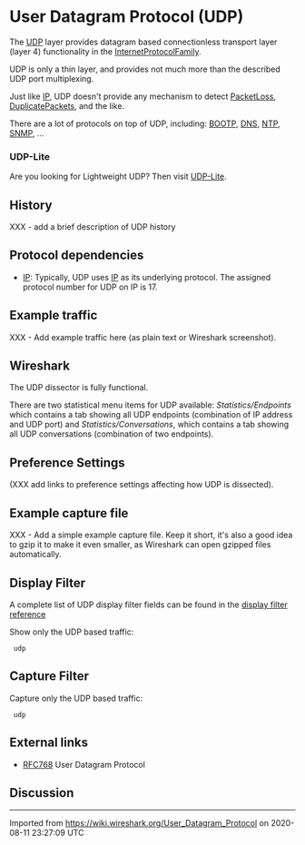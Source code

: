 # User Datagram Protocol (UDP)

The [UDP](/UDP) layer provides datagram based connectionless transport layer (layer 4) functionality in the [InternetProtocolFamily](/InternetProtocolFamily).

UDP is only a thin layer, and provides not much more than the described UDP port multiplexing.

Just like [IP](/IP), UDP doesn't provide any mechanism to detect [PacketLoss](/PacketLoss), [DuplicatePackets](/DuplicatePackets), and the like.

There are a lot of protocols on top of UDP, including: [BOOTP](/BOOTP), [DNS](/DNS), [NTP](/NTP), [SNMP](/SNMP), ...

### UDP-Lite

Are you looking for Lightweight UDP? Then visit [UDP-Lite](/UDP-Lite).

## History

XXX - add a brief description of UDP history

## Protocol dependencies

  - [IP](/IP): Typically, UDP uses [IP](/IP) as its underlying protocol. The assigned protocol number for UDP on IP is 17.

## Example traffic

XXX - Add example traffic here (as plain text or Wireshark screenshot).

## Wireshark

The UDP dissector is fully functional.

There are two statistical menu items for UDP available: *Statistics/Endpoints* which contains a tab showing all UDP endpoints (combination of IP address and UDP port) and *Statistics/Conversations*, which contains a tab showing all UDP conversations (combination of two endpoints).

## Preference Settings

(XXX add links to preference settings affecting how UDP is dissected).

## Example capture file

XXX - Add a simple example capture file. Keep it short, it's also a good idea to gzip it to make it even smaller, as Wireshark can open gzipped files automatically.

## Display Filter

A complete list of UDP display filter fields can be found in the [display filter reference](http://www.wireshark.org/docs/dfref/u/udp.html)

Show only the UDP based traffic:

``` 
 udp
```

## Capture Filter

Capture only the UDP based traffic:

``` 
 udp
```

## External links

  - [RFC768](http://www.ietf.org/rfc/rfc768.txt) User Datagram Protocol

## Discussion

---

Imported from https://wiki.wireshark.org/User_Datagram_Protocol on 2020-08-11 23:27:09 UTC
